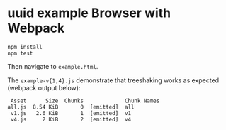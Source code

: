 # uuid example Browser with Webpack

```
npm install
npm test
```

Then navigate to `example.html`.

The `example-v{1,4}.js` demonstrate that treeshaking works as expected (webpack output below):

```
 Asset      Size  Chunks             Chunk Names
all.js  8.54 KiB       0  [emitted]  all
 v1.js   2.6 KiB       1  [emitted]  v1
 v4.js     2 KiB       2  [emitted]  v4
```
